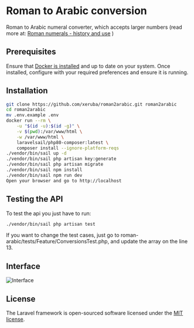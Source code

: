 # Roman to Arabic conversion

Roman to Arabic numeral converter, which accepts larger numbers (read more at: [Roman numerals - history and use](http://www.web40571.clarahost.co.uk/roman/howtheywork.htm#larger) )

## Prerequisites

Ensure that [Docker is installed](https://docs.docker.com/get-started/) and up to date on your system. Once installed, configure with your required preferences and ensure it is running.

## Installation

```sh
git clone https://github.com/xeruba/roman2arabic.git roman2arabic
cd roman2arabic
mv .env.example .env
docker run --rm \
    -u "$(id -u):$(id -g)" \
    -v $(pwd):/var/www/html \
    -w /var/www/html \
    laravelsail/php80-composer:latest \
    composer install --ignore-platform-reqs
./vendor/bin/sail up -d
./vendor/bin/sail php artisan key:generate
./vendor/bin/sail php artisan migrate
./vendor/bin/sail npm install
./vendor/bin/sail npm run dev
Open your browser and go to http://localhost
```

## Testing the API
To test the api you just have to run:
```sh
./vendor/bin/sail php artisan test
```
If you want to change the test cases, just go to roman-arabic/tests/Feature/ConversionsTest.php, and update the array on the line 13.

## Interface
![Interface](https://drive.google.com/uc?id=1i7aYJSgi3JgLcy6MDzhH6vaYULQ9zoul)


## License

The Laravel framework is open-sourced software licensed under the [MIT license](https://opensource.org/licenses/MIT).